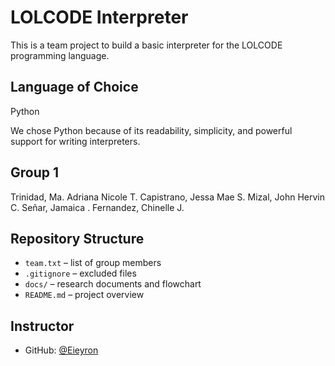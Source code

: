 # LOLCODE Interpreter

This is a team project to build a basic interpreter for the LOLCODE programming language.

## Language of Choice
Python

We chose Python because of its readability, simplicity, and powerful support for writing interpreters.

## Group 1
Trinidad, Ma. Adriana Nicole T.
Capistrano, Jessa Mae S.
Mizal, John Hervin C.
Señar, Jamaica .
Fernandez, Chinelle J.

## Repository Structure
- `team.txt` – list of group members
- `.gitignore` – excluded files
- `docs/` – research documents and flowchart
- `README.md` – project overview

## Instructor
- GitHub: [@Eieyron](https://github.com/Eieyron)
